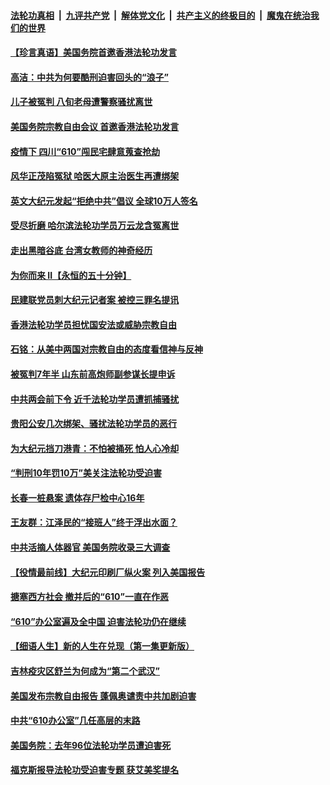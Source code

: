 

####  [法轮功真相](../../../../basic/blob/master/README.md?t=06171602) &nbsp;|&nbsp; [九评共产党](../../../../9ping.md/blob/master/README.md?t=06171602) &nbsp;|&nbsp; [解体党文化](../../../../jtdwh.md/blob/master/README.md?t=06171602)  &nbsp;|&nbsp; [共产主义的终极目的](../../../../gczydzjmd.md/blob/master/README.md?t=06171602) &nbsp;|&nbsp; [魔鬼在统治我们的世界](../../../../mgztzwmdsj.md/blob/master/README.md?t=06171602) 

#### [【珍言真语】美国务院首邀香港法轮功发言](../pages/prog424/a102872871.md?t=06171602) 

#### [高洁：中共为何要酷刑迫害回头的“浪子”](../pages/prog424/a102872551.md?t=06171602) 

#### [儿子被冤判 八旬老母遭警察骚扰离世](../pages/prog424/a102872174.md?t=06171602) 

#### [美国务院宗教自由会议 首邀香港法轮功发言](../pages/prog424/a102872317.md?t=06171602) 

#### [疫情下 四川“610”闯民宅肆意蒐查抢劫](../pages/prog424/a102872137.md?t=06171602) 

#### [风华正茂陷冤狱 哈医大原主治医生再遭绑架](../pages/prog424/a102872059.md?t=06171602) 

#### [英文大纪元发起“拒绝中共”倡议 全球10万人签名](../pages/prog424/a102871657.md?t=06171602) 

#### [受尽折磨 哈尔滨法轮功学员万云龙含冤离世](../pages/prog424/a102871320.md?t=06171602) 

#### [走出黑暗谷底 台湾女教师的神奇经历](../pages/prog424/a102871310.md?t=06171602) 

#### [为你而来 II【永恒的五十分钟】](../pages/prog424/a102865179.md?t=06171602) 

#### [民建联党员刺大纪元记者案 被控三罪名提讯](../pages/prog424/a102871169.md?t=06171602) 

#### [香港法轮功学员担忧国安法或威胁宗教自由](../pages/prog424/a102871017.md?t=06171602) 

#### [石铭：从美中两国对宗教自由的态度看信神与反神](../pages/prog424/a102870822.md?t=06171602) 

#### [被冤判7年半 山东前高炮师副参谋长提申诉](../pages/prog424/a102870742.md?t=06171602) 

#### [中共两会前下令 近千法轮功学员遭抓捕骚扰](../pages/prog424/a102870712.md?t=06171602) 

#### [贵阳公安几次绑架、骚扰法轮功学员的恶行](../pages/prog424/a102869179.md?t=06171602) 

#### [为大纪元挡刀港青：不怕被捅死 怕人心冷却](../pages/prog424/a102870231.md?t=06171602) 

#### [“判刑10年罚10万”美关注法轮功受迫害](../pages/prog424/a102870102.md?t=06171602) 

#### [长春一桩悬案 遗体存尸检中心16年](../pages/prog424/a102869995.md?t=06171602) 

#### [王友群：江泽民的“接班人”终于浮出水面？](../pages/prog424/a102870047.md?t=06171602) 

#### [中共活摘人体器官 美国务院收录三大调查](../pages/prog424/a102869803.md?t=06171602) 

#### [【役情最前线】大纪元印刷厂纵火案 列入美国报告](../pages/prog424/a102869800.md?t=06171602) 

#### [搪塞西方社会 撤并后的“610”一直在作恶](../pages/prog424/a102869186.md?t=06171602) 

#### [“610”办公室遍及全中国 迫害法轮功仍在继续](../pages/prog424/a102868649.md?t=06171602) 

#### [【细语人生】新的人生在兑现（第一集更新版）](../pages/prog424/a102868323.md?t=06171602) 

#### [吉林疫灾区舒兰为何成为“第二个武汉”](../pages/prog424/a102868392.md?t=06171602) 

#### [美国发布宗教自由报告 蓬佩奥谴责中共加剧迫害](../pages/prog424/a102868318.md?t=06171602) 

#### [中共“610办公室”几任高层的末路](../pages/prog424/a102868197.md?t=06171602) 

#### [美国务院：去年96位法轮功学员遭迫害死](../pages/prog424/a102868133.md?t=06171602) 

#### [福克斯报导法轮功受迫害专题 获艾美奖提名](../pages/prog424/a102867439.md?t=06171602) 

